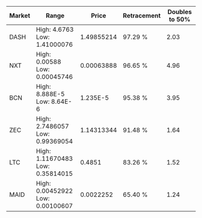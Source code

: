| Market | Range | Price| Retracement | Doubles to 50% |
| --- | --- | --- | --- | --- |
| DASH | High: 4.6763<br />Low: 1.41000076 | 1.49855214 | 97.29 % | 2.03 |
| NXT | High: 0.00588<br />Low: 0.00045746 | 0.00063888 | 96.65 % | 4.96 |
| BCN | High: 8.888E-5<br />Low: 8.64E-6 | 1.235E-5 | 95.38 % | 3.95 |
| ZEC | High: 2.7486057<br />Low: 0.99369054 | 1.14313344 | 91.48 % | 1.64 |
| LTC | High: 1.11670483<br />Low: 0.35814015 | 0.4851 | 83.26 % | 1.52 |
| MAID | High: 0.00452922<br />Low: 0.00100607 | 0.0022252 | 65.40 % | 1.24 |
